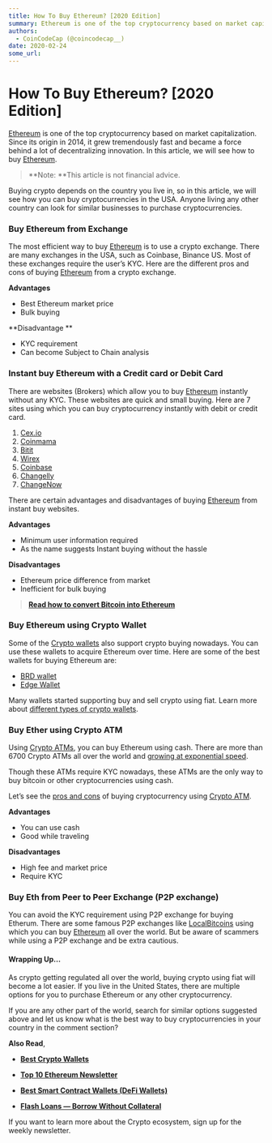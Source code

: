 ```yaml
---
title: How To Buy Ethereum? [2020 Edition]
summary: Ethereum is one of the top cryptocurrency based on market capitalization. Since its origin in 2014, it grew tremendously fast and became a force behind a lot of
authors:
  - CoinCodeCap (@coincodecap__)
date: 2020-02-24
some_url: 
---
```


# How To Buy Ethereum? [2020 Edition]

[Ethereum](https://blog.coincodecap.com/tag/ethereum/) is one of the top cryptocurrency based on market capitalization. Since its origin in 2014, it grew tremendously fast and became a force behind a lot of decentralizing innovation. In this article, we will see how to buy [Ethereum](https://blog.coincodecap.com/tag/ethereum/). 

> **Note: **This article is not financial advice. 

Buying crypto depends on the country you live in, so in this article, we will see how you can buy cryptocurrencies in the USA. Anyone living any other country can look for similar businesses to purchase cryptocurrencies. 

### Buy Ethereum from Exchange

The most efficient way to buy [Ethereum](https://blog.coincodecap.com/tag/ethereum/) is to use a crypto exchange. There are many exchanges in the USA, such as Coinbase, Binance US. Most of these exchanges require the user’s KYC. Here are the different pros and cons of buying [Ethereum](https://blog.coincodecap.com/tag/ethereum/) from a crypto exchange.

**Advantages**

*   Best Ethereum market price
*   Bulk buying 

**Disadvantage **

*   KYC requirement
*   Can become Subject to Chain analysis 

### Instant buy Ethereum with a Credit card or Debit Card

There are websites (Brokers) which allow you to buy [Ethereum](https://blog.coincodecap.com/tag/ethereum/) instantly without any KYC. These websites are quick and small buying. Here are 7 sites using which you can buy cryptocurrency instantly with debit or credit card. 

1.  [Cex.io](https://cex.io/)
2.  [Coinmama](https://www.coinmama.com/?utm_source=coincodecap.com)
3.  [Bitit](https://bitit.io/?utm_source=coincodecap.com)
4.  [Wirex](https://wirexapp.com/global?utm_source=coincodecap.com)
5.  [Coinbase](https://www.coinbase.com/?utm_source=coincodecap.com)
6.  [Changelly](https://changelly.com/?utm_source=coincodecap.com)
7.  [ChangeNow](https://changenow.io/?utm_source=coincodecap.com)

There are certain advantages and disadvantages of buying [Ethereum](https://blog.coincodecap.com/tag/ethereum/) from instant buy websites.

**Advantages**

*   Minimum user information required
*   As the name suggests Instant buying without the hassle

**Disadvantages**

*   Ethereum price difference from market
*   Inefficient for bulk buying

> [**Read how to convert Bitcoin into Ethereum**](https://blog.coincodecap.com/convert-bitcoin-best-crypto-exchange-services/)

### Buy Ethereum using Crypto Wallet

Some of the [Crypto wallets](https://blog.coincodecap.com/tag/crypto-wallet/) also support crypto buying nowadays. You can use these wallets to acquire Ethereum over time. Here are some of the best wallets for buying Ethereum are:

*   [BRD wallet](https://brd.com/?utm_source=coincodecap.com)
*   [Edge Wallet](https://edge.app/?utm_source=coincodecap.com)

Many wallets started supporting buy and sell crypto using fiat. Learn more about [different types of crypto wallets](https://blog.coincodecap.com/different-types-of-crypto-wallets/).

### Buy Ether using Crypto ATM

Using [Crypto ATMs](https://blog.coincodecap.com/tag/crypto-atm/), you can buy Ethereum using cash. There are more than 6700 Crypto ATMs all over the world and [growing at exponential speed](https://blog.coincodecap.com/bitcoin-atm-stats/). 

Though these ATMs require KYC nowadays, these ATMs are the only way to buy bitcoin or other cryptocurrencies using cash.

Let’s see the [pros and cons](https://blog.coincodecap.com/bitcoin-atm-pros-and-cons/) of buying cryptocurrency using [Crypto ATM](https://blog.coincodecap.com/tag/crypto-atm/). 

**Advantages**

*   You can use cash
*   Good while traveling

**Disadvantages**

*   High fee and market price
*   Require KYC

### Buy Eth from Peer to Peer Exchange (P2P exchange) 

You can avoid the KYC requirement using P2P exchange for buying Etherum. There are some famous P2P exchanges like [LocalBitcoins](https://localbitcoins.com/?utm_source=coincodecap.com) using which you can buy [Ethereum](https://blog.coincodecap.com/tag/ethereum/) all over the world. But be aware of scammers while using a P2P exchange and be extra cautious. 

#### Wrapping Up…

As crypto getting regulated all over the world, buying crypto using fiat will become a lot easier. If you live in the United States, there are multiple options for you to purchase Ethereum or any other cryptocurrency.

If you are any other part of the world, search for similar options suggested above and let us know what is the best way to buy cryptocurrencies in your country in the comment section?

**Also Read**,

*   **[Best Crypto Wallets](https://blog.coincodecap.com/best-crypto-wallets-app/)**

*   [**Top 10 Ethereum Newsletter**](https://blog.coincodecap.com/ethereum-newsletters/)

*   **[Best Smart Contract Wallets (DeFi Wallets)](https://blog.coincodecap.com/best-smart-contract-wallet/)**

*   [**Flash Loans — Borrow Without Collateral**](https://blog.coincodecap.com/what-are-flash-loans-on-ethereum/)

If you want to learn more about the Crypto ecosystem, sign up for the weekly newsletter.
